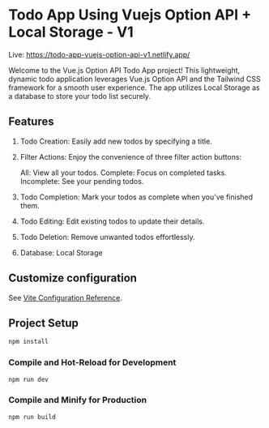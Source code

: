 # Todo App Using Vuejs Option API + Local Storage - V1

Live: https://todo-app-vuejs-option-api-v1.netlify.app/

Welcome to the Vue.js Option API Todo App project! This lightweight, dynamic todo application leverages Vue.js Option API and the Tailwind CSS framework for a smooth user experience. The app utilizes Local Storage as a database to store your todo list securely.

## Features

1. Todo Creation: Easily add new todos by specifying a title.

2. Filter Actions: Enjoy the convenience of three filter action buttons:

   All: View all your todos.
   Complete: Focus on completed tasks.
   Incomplete: See your pending todos.

3. Todo Completion: Mark your todos as complete when you've finished them.

4. Todo Editing: Edit existing todos to update their details.

5. Todo Deletion: Remove unwanted todos effortlessly.

6. Database: Local Storage

## Customize configuration

See [Vite Configuration Reference](https://vitejs.dev/config/).

## Project Setup

```sh
npm install
```

### Compile and Hot-Reload for Development

```sh
npm run dev
```

### Compile and Minify for Production

```sh
npm run build
```
